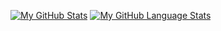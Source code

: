 [![My GitHub Stats](https://github-readme-stats.vercel.app/api/?username=Fraxix&count_private=true&theme=tokyonight&showicons=true)]()
[![My GitHub Language Stats](https://github-readme-stats.vercel.app/api/top-langs/?username=Fraxix&langs_count=5&theme=tokyonight)]()
